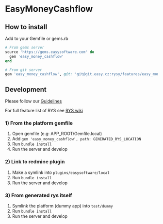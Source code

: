 # EasyMoneyCashflow

<!--
  -- Replace for true repository location
  --
[![coverage report](https://git.easy.cz/rysy/features/easy_money_cashflow/badges/master/coverage.svg)](https://git.easy.cz/rysy/features/easy_money_cashflow/commits/master)
  --
-->

## How to install

Add to your Gemfile or gems.rb

```ruby
# From gems server
source 'https://gems.easysoftware.com' do
  gem 'easy_money_cashflow'
end

# From git server
gem 'easy_money_cashflow', git: 'git@git.easy.cz:rysy/features/easy_money_cashflow.git', branch: 'master'
```

## Development

Please follow our [Guidelines](https://git.easy.cz/external/guidelines/wikis/home)

For full feature list of RYS see [RYS wiki](https://github.com/easysoftware/rys/wiki)

### 1) From the platform gemfile

1. Open gemfile (e.g: APP_ROOT/Gemfile.local)
2. Add `gem 'easy_money_cashflow', path: GENERATED_RYS_LOCATION`
3. Run `bundle install`
4. Run the server and develop

### 2) Link to redmine plugin

1. Make a symlink into `plugins/easysoftware/local`
2. Run `bundle install`
3. Run the server and develop

### 3) From generated rys itself

1. Symlink the platform (dummy app) into `test/dummy`
2. Run `bundle install`
3. Run the server and develop
